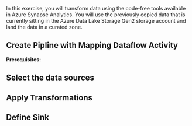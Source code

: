 In this exercise, you will transform data using the code-free tools available in Azure Synapse Analytics. You will use the previously copied data that is currently sitting in the Azure Data Lake Storage Gen2 storage account and land the data in a curated zone.

## Create Pipline with Mapping Dataflow Activity
**Prerequisites:**

## Select the data sources

## Apply Transformations

## Define Sink

